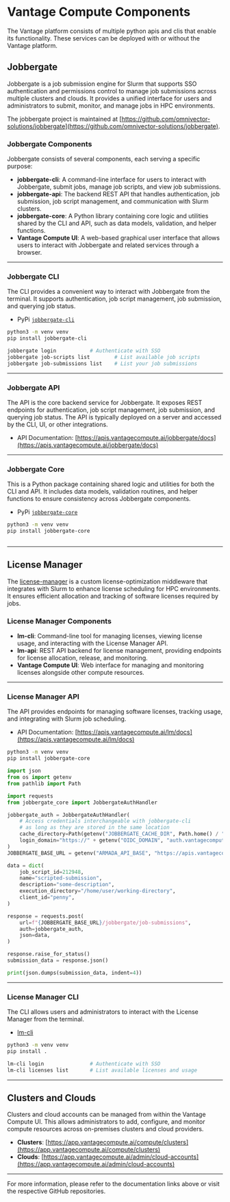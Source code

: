 # Vantage Compute Components
<!--
Author: Vantage Compute <info@vantagecompute.ai>
-->
The Vantage platform consists of multiple python apis and clis that enable its functionality. These services can be deployed with or without the Vantage platform.

## Jobbergate
Jobbergate is a job submission engine for Slurm that supports SSO authentication and permissions control to manage job submissions across multiple clusters and clouds. It provides a unified interface for users and administrators to submit, monitor, and manage jobs in HPC environments.

The jobbergate project is maintained at [https://github.com/omnivector-solutions/jobbergate](https://github.com/omnivector-solutions/jobbergate).

### Jobbergate Components

Jobbergate consists of several components, each serving a specific purpose:

- **jobbergate-cli**: A command-line interface for users to interact with Jobbergate, submit jobs, manage job scripts, and view job submissions.
- **jobbergate-api**: The backend REST API that handles authentication, job submission, job script management, and communication with Slurm clusters.
- **jobbergate-core**: A Python library containing core logic and utilities shared by the CLI and API, such as data models, validation, and helper functions.
- **Vantage Compute UI**: A web-based graphical user interface that allows users to interact with Jobbergate and related services through a browser.

---

### Jobbergate CLI

The CLI provides a convenient way to interact with Jobbergate from the terminal. It supports authentication, job script management, job submission, and querying job status.

* PyPi [`jobbergate-cli`](https://pypi.org/project/jobbergate-cli/)

```bash
python3 -m venv venv
pip install jobbergate-cli

jobbergate login           # Authenticate with SSO
jobbergate job-scripts list        # List available job scripts
jobbergate job-submissions list    # List your job submissions
```

---

### Jobbergate API

The API is the core backend service for Jobbergate. It exposes REST endpoints for authentication, job script management, job submission, and querying job status. The API is typically deployed on a server and accessed by the CLI, UI, or other integrations.

- API Documentation: [https://apis.vantagecompute.ai/jobbergate/docs](https://apis.vantagecompute.ai/jobbergate/docs)

---

### Jobbergate Core

This is a Python package containing shared logic and utilities for both the CLI and API. It includes data models, validation routines, and helper functions to ensure consistency across Jobbergate components.

* PyPi [`jobbergate-core`](https://pypi.org/project/jobbergate-core/)

```bash
python3 -m venv venv
pip install jobbergate-core



```

---

## License Manager

The [license-manager](https://github.com/omnivector-solutions/license-manager) is a custom license-optimization middleware that integrates with Slurm to enhance license scheduling for HPC environments. It ensures efficient allocation and tracking of software licenses required by jobs.

### License Manager Components

- **lm-cli**: Command-line tool for managing licenses, viewing license usage, and interacting with the License Manager API.
- **lm-api**: REST API backend for license management, providing endpoints for license allocation, release, and monitoring.
- **Vantage Compute UI**: Web interface for managing and monitoring licenses alongside other compute resources.

---

### License Manager API

The API provides endpoints for managing software licenses, tracking usage, and integrating with Slurm job scheduling.

- API Documentation: [https://apis.vantagecompute.ai/lm/docs](https://apis.vantagecompute.ai/lm/docs)

```bash
python3 -m venv venv
pip install jobbergate-core
```

```python
import json
from os import getenv
from pathlib import Path

import requests
from jobbergate_core import JobbergateAuthHandler

jobbergate_auth = JobbergateAuthHandler(
    # Access credentials interchangeable with jobbergate-cli
    # as long as they are stored in the same location
    cache_directory=Path(getenv("JOBBERGATE_CACHE_DIR", Path.home() / ".local/share/jobbergate3")).expanduser() / "token",
    login_domain="https://" + getenv("OIDC_DOMAIN", "auth.vantagecompute.ai/realms/vantage"),
)
JOBBERGATE_BASE_URL = getenv("ARMADA_API_BASE", "https://apis.vantagecompute.ai")

data = dict(
    job_script_id=212948,
    name="scripted-submission",
    description="some-description",
    execution_directory="/home/user/working-directory",
    client_id="penny",
)

response = requests.post(
    url=f"{JOBBERGATE_BASE_URL}/jobbergate/job-submissions",
    auth=jobbergate_auth,
    json=data,
)

response.raise_for_status()
submission_data = response.json()

print(json.dumps(submission_data, indent=4))
```



---

### License Manager CLI

The CLI allows users and administrators to interact with the License Manager from the terminal.

* [lm-cli](https://github.com/omnivector-solutions/license-manager/tree/main/lm-cli)

```bash
python3 -m venv venv
pip install .

lm-cli login               # Authenticate with SSO
lm-cli licenses list       # List available licenses and usage
```

---

## Clusters and Clouds

Clusters and cloud accounts can be managed from within the Vantage Compute UI. This allows administrators to add, configure, and monitor compute resources across on-premises clusters and cloud providers.

- **Clusters**: [https://app.vantagecompute.ai/compute/clusters](https://app.vantagecompute.ai/compute/clusters)
- **Clouds**: [https://app.vantagecompute.ai/admin/cloud-accounts](https://app.vantagecompute.ai/admin/cloud-accounts)

---

For more information, please refer to the documentation links above or visit the respective GitHub repositories.